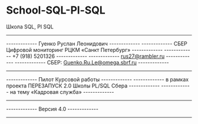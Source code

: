 # School-SQL-Pl-SQL
Школа SQL, Pl SQL
-------------                                                      -------------
-------------              Гуенко Руслан Леонидович                -------------
-------------   СБЕР Цифровой мониторинг РЦКМ «Санкт Петербург»    -------------
-------------                  +7 (918) 5201326                    -------------
-------------                  rus27@rambler.ru                    -------------
-------------         СБЕР: Guenko.Ru.Le@omega.sbrf.ru             -------------
-------------                                                      -------------
-------------               Пилот Курсовой работы                  -------------
-------------  в рамках проекта ПЕРЕЗАПУСК 2.0 Школы PL/SQL Сбера  -------------
-------------             на тему «Кадровая служба»                -------------
-------------                                                      -------------
-------------                    Версия 4.0                        -------------
-------------                                                      -------------
